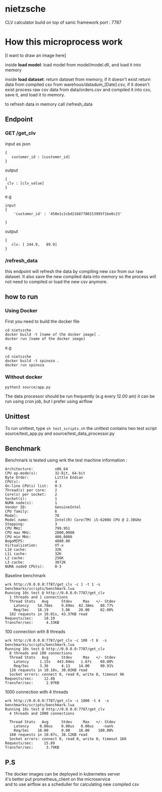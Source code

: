 # nietzsche
CLV calculator build on top of sanic framework
port : 7787

# How this microprocess work
[I want to draw an image here]

inside **load model**:
load model from model/model.dll, and load it into memory

inside **load dataset**:
return dataset from memory, if it doesn't exist
return data from compiled csv from warehous/datadum_[Date].csv, if it doesn't exist
process raw csv data from data/orders.csv and compiled it into csv, save it, and load it to memory.

to refresh data in memory call /refresh_data

## Endpoint


### GET /get_clv
input as json 
```
{
   customer_id : [customer_id]
}
```
output 
```
{
 clv : [clv_value]
}
```
e.g
```
input
{
    'customer_id' : '450e1c2cbd21687780153995f1be0c23'

}
```
output
```
{
   clv: [​ ​244.9,​ ​ ​ ​89.9]
}
```


### /refresh_data

this endpoint will refresh the data by compiling new csv from our raw dataset.
It also save the new compiled data into memory so the process will not need to compiled or load the new csv anymore.


## how to run 

### Using Docker

First you need to build the docker file
```
cd nietszche
docker build -t [name of the docker image] .
docker run [name of the docker image]
```
e.g
```
cd nietszche
docker build -t spinoza .
docker run spinoza
```


### Without docker
```
python3 source/app.py
```

The data processor should be run frequently (e.g every 12.00 am) 
it can be run using cron job, but I prefer using airflow



## Unittest

To run unittest, type `sh test_scripts.sh`
the unittest contains two test script source/test_app.py and source/test_data_processor.py

## Benchmark
Benchmark is tested using wrk
the test machine information :
```
Architecture:          x86_64
CPU op-mode(s):        32-bit, 64-bit
Byte Order:            Little Endian
CPU(s):                4
On-line CPU(s) list:   0-3
Thread(s) per core:    2
Core(s) per socket:    2
Socket(s):             1
NUMA node(s):          1
Vendor ID:             GenuineIntel
CPU family:            6
Model:                 78
Model name:            Intel(R) Core(TM) i5-6200U CPU @ 2.30GHz
Stepping:              3
CPU MHz:               799.951
CPU max MHz:           2800,0000
CPU min MHz:           400,0000
BogoMIPS:              4800.00
Virtualization:        VT-x
L1d cache:             32K
L1i cache:             32K
L2 cache:              256K
L3 cache:              3072K
NUMA node0 CPU(s):     0-3
```
Baseline benchmark
```
wrk http://0.0.0.0:7787/get_clv -c 1 -t 1 -s benchmarks/scripts/benchmark.lua 
Running 10s test @ http://0.0.0.0:7787/get_clv
  1 threads and 1 connections
  Thread Stats   Avg      Stdev     Max   +/- Stdev
    Latency    54.78ms    9.69ms  82.38ms   80.77%
    Req/Sec    18.19      3.86    20.00     82.00%
  182 requests in 10.01s, 43.37KB read
Requests/sec:     18.19
Transfer/sec:      4.33KB
```
100 connection with 8 threads
```
wrk http://0.0.0.0:7787/get_clv -c 100 -t 8  -s benchmarks/scripts/benchmark.lua 
Running 10s test @ http://0.0.0.0:7787/get_clv
  8 threads and 100 connections
  Thread Stats   Avg      Stdev     Max   +/- Stdev
    Latency     1.15s   443.04ms   1.67s    60.00%
    Req/Sec     3.36      4.13    14.00     90.91%
  126 requests in 10.10s, 30.02KB read
  Socket errors: connect 0, read 0, write 0, timeout 96
Requests/sec:     12.48
Transfer/sec:      2.97KB
```
1000 connection with 4 threads
```
wrk http://0.0.0.0:7787/get_clv -c 1000 -t 4  -s benchmarks/scripts/benchmark.lua 
Running 10s test @ http://0.0.0.0:7787/get_clv
  4 threads and 1000 connections

  Thread Stats   Avg      Stdev     Max   +/- Stdev
    Latency     0.00us    0.00us   0.00us    -nan%
    Req/Sec    18.00      0.00    18.00    100.00%
  160 requests in 10.07s, 38.12KB read
  Socket errors: connect 0, read 0, write 0, timeout 160
Requests/sec:     15.89
Transfer/sec:      3.79KB
```

## P.S 
The docker images can be deployed in kubernetes server<br>
it's better put prometheus_client on the microservice<br>
and to use airflow as a scheduller for calculating new compiled csv<br>
